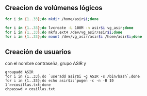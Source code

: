 ## Creacion de volúmenes lógicos
```bash
for i in {1..33};do mkdir /home/asir$i;done
```
```bash
for i in {1..33};do lvcreate -L 100M -n asir$i vg_asir;done
for i in {1..33};do mkfs.ext4 /dev/vg_asir/asir$i;done
for i in {1..33};do mount /dev/vg_asir/asir$i /home/asir$i;done
```
## Creación de usuarios
con el nombre contraseña, grupo ASIR y
```bach
groupadd ASIR
for i in {1..33};do `useradd asir$i -g ASIR -s /bin/bash`;done
for i in {1..33};do echo asir$i:`pwgen -c -n -B 10 1`>>cosillas.txt;done
chpasswd < cosillas.txt
```